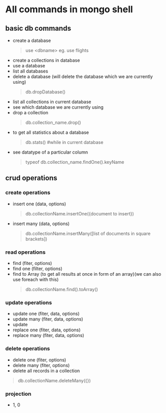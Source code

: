 # All commands in mongo shell

## basic db commands
- create a database
    > use \<dbname>
    > eg. use flights
- create a collections in database
- use a database
- list all databases
- delete a database (will delete the database which we are currently using)
    > db.dropDatabase()
- list all collections in current database
- see which database we are currently using
- drop a collection
    > db.collection_name.drop()
- to get all statistics about a database
    > db.stats() #while in current database
- see datatype of a particular column
    > typeof db.collection_name.findOne().keyName

## crud operations
### create operations
- insert one (data, options)
    > db.collectionName.insertOne({document to insert})
- insert many (data, options)
    > db.collectionName.insertMany([list of documents in square brackets])

### read operations
- find (fiter, options)
- find one (filter, options)
- find to Array (to get all results at once in form of an array)(we can also use foreach with this)
     > db.collectionName.find().toArray()

### update operations
- update one (fiter, data, options)
- update many (fiter, data, options)
- update
- replace one (fiter, data, options)
- replace many (fiter, data, options)

### delete operations
- delete one (fiter, options)
- delete many (fiter, options)
- delete all records in a collection
> db.collectionName.deleteMany({})

### projection
- 1, 0


